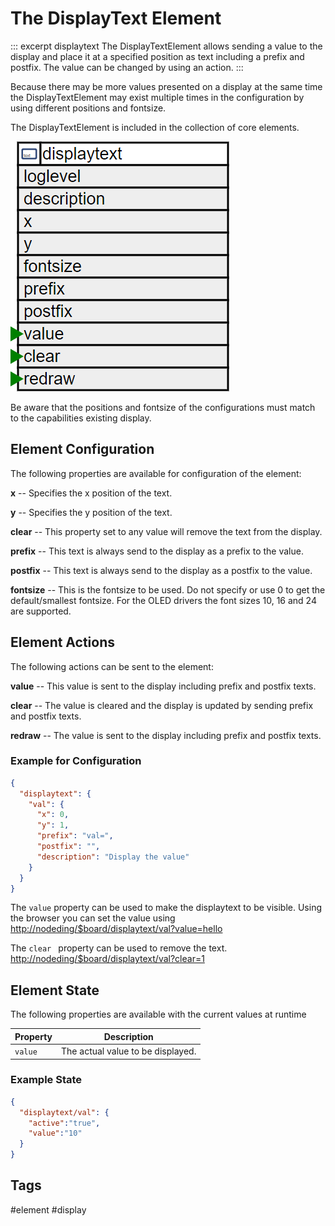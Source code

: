# The DisplayText Element

::: excerpt displaytext
The DisplayTextElement allows sending a value to the display and place it at a specified position as text including a prefix and postfix.
The value can be changed by using an action.
:::


Because there may be more values presented on a display at the same time the
DisplayTextElement may exist multiple times in the configuration by using different positions and fontsize.

The DisplayTextElement is included in the collection of core elements.

![DisplayText Properties and Actions](/elements/displaytextapi.png)

Be aware that the positions and fontsize of the configurations must match to the capabilities existing display.


## Element Configuration

The following properties are available for configuration of the element:

**x** -- Specifies the x position of the text.                                                          

**y** -- Specifies the y position of the text.                                                          

**clear** -- This property set to any value will remove the text from the display.                          

**prefix** -- This text is always send to the display as a prefix to the value.                              

**postfix** -- This text is always send to the display as a postfix to the value.                             

**fontsize** -- This is the fontsize to be used. Do not specify or use 0 to get the default/smallest fontsize. 
For the OLED drivers the font sizes 10, 16 and 24 are supported.

## Element Actions

The following actions can be sent to the element:

**value** -- This value is sent to the display including prefix and postfix texts.

**clear** -- The value is cleared and the display is updated by sending prefix and postfix texts.

**redraw** -- The value is sent to the display including prefix and postfix texts.                                                        


### Example for Configuration

```JSON
{
  "displaytext": {
    "val": {
      "x": 0,
      "y": 1,
      "prefix": "val=",
      "postfix": "",
      "description": "Display the value"
    }
  }
}
```

The `value` property can be used to make the displaytext to be visible. Using the browser you can set the value using <http://nodeding/$board/displaytext/val?value=hello>

The `clear ` property can be used to remove the text. <http://nodeding/$board/displaytext/val?clear=1>


## Element State

The following properties are available with the current values at runtime

| Property | Description                       |
| -------- | --------------------------------- |
| `value`  | The actual value to be displayed. |


### Example State

```JSON
{
  "displaytext/val": {
    "active":"true",
    "value":"10"
  }
}
```

## Tags
#element #display
